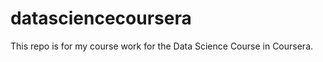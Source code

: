 datasciencecoursera
===================

This repo is for my course work for the Data Science Course in Coursera.
